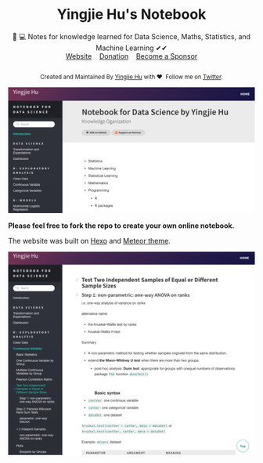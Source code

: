 <h1 align="center"> Yingjie Hu's Notebook </h1>
<div align="center">📝 💻 Notes for knowledge learned for Data Science, Maths, Statistics, and Machine Learning ✔︎✔︎</div>

<div align="center">
	<a href="http://notebook.yingjiehu.com/">Website</a>&nbsp;&nbsp;&nbsp;
	<a href="https://www.patreon.com/yingjie" target="_blank">Donation</a>&nbsp;&nbsp;&nbsp;
	<a href="https://www.patreon.com/yingjie" target="_blank">Become a Sponsor</a>
</div>
<div align="center" style="padding-top:20px">
	<sub>Created and Maintained By <a href="http://yingjiehu.com" target="_blank">Yingjie Hu</a> with ❤️ &nbsp;Follow me on <a href="https://twitter.com/yingjieYJH" target="_blank">Twitter</a>.</sub>
</div>

![](source/figs/screenshot1.png)

<b>Please feel free to fork the repo to create your own online notebook.</b>

The website was built on [Hexo](https://hexo.io/) and [Meteor theme](https://github.com/meteor/hexo-theme-meteor).

![](source/figs/screenshot2.png)